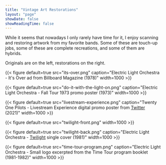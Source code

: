 ```yaml
---
title: "Vintage Art Restorations"
layout: "page"
showDate: false
showReadingTime: false
---
```


While it seems that nowadays I only rarely have time for it, I enjoy scanning and restoring artwork from my favorite bands. Some of these are touch-up jobs, some of these are complete recreations, and some of them are hybrids.

Originals are on the left, restorations on the right.

{{< figure
    default=true
    src="its-over.png"
    caption="Electric Light Orchestra - It's Over ad from Billboard Magazine (1978)"
    width=1000
    >}}

{{< figure
    default=true
    src="do-it-with-the-light-on.png"
    caption="Electric Light Orchestra - Fall Tour 1973 promo poster (1973)"
    width=1000
    >}}

{{< figure
    default=true
    src="livestream-experience.png"
    caption="Twenty One Pilots - Livestream Experience digital promo poster from [Twitter](https://twitter.com/twentyonepilots) (2021)"
    width=1000
    >}}

{{< figure
    default=true
    src="twilight-front.png"
    width=1000
    >}}

{{< figure
    default=true
    src="twilight-back.png"
    caption="Electric Light Orchestra - [Twilight](https://www.discogs.com/release/589779-Electric-Light-Orchestra-Twilight) single cover (1981)"
    width=1000
    >}}

{{< figure
    default=true
    src="time-tour-program.png"
    caption="Electric Light Orchestra - Small logo excerpted from the Time Tour program booklet (1981-1982)"
    width=1000
    >}}
